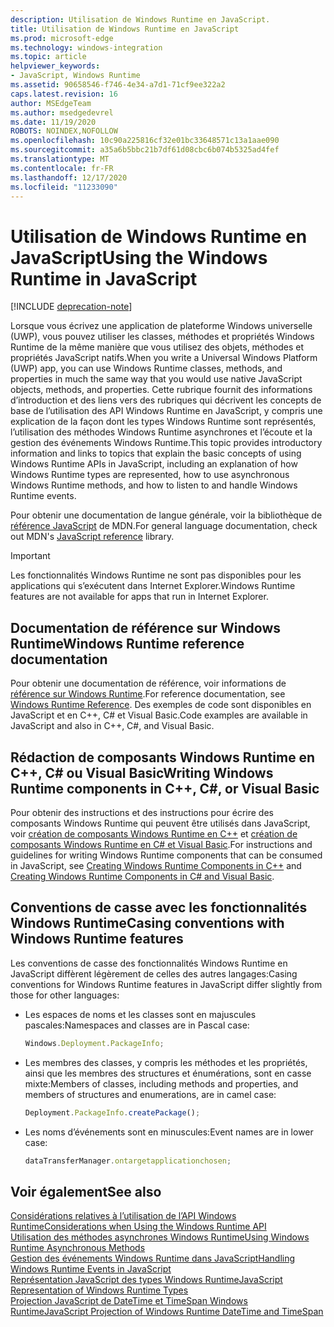 ```yaml
---
description: Utilisation de Windows Runtime en JavaScript.
title: Utilisation de Windows Runtime en JavaScript
ms.prod: microsoft-edge
ms.technology: windows-integration
ms.topic: article
helpviewer_keywords:
- JavaScript, Windows Runtime
ms.assetid: 90658546-f746-4e34-a7d1-71cf9ee322a2
caps.latest.revision: 16
author: MSEdgeTeam
ms.author: msedgedevrel
ms.date: 11/19/2020
ROBOTS: NOINDEX,NOFOLLOW
ms.openlocfilehash: 10c90a225816cf32e01bc33648571c13a1aae090
ms.sourcegitcommit: a35a6b5bbc21b7df61d08cbc6b074b5325ad4fef
ms.translationtype: MT
ms.contentlocale: fr-FR
ms.lasthandoff: 12/17/2020
ms.locfileid: "11233090"
---
```

# <span data-ttu-id="b1418-103">Utilisation de Windows Runtime en JavaScript</span><span class="sxs-lookup"><span data-stu-id="b1418-103">Using the Windows Runtime in JavaScript</span></span>  

[!INCLUDE [deprecation-note](../includes/legacy-edge-note.md)]  

<span data-ttu-id="b1418-104">Lorsque vous écrivez une application de plateforme Windows universelle (UWP), vous pouvez utiliser les classes, méthodes et propriétés Windows Runtime de la même manière que vous utilisez des objets, méthodes et propriétés JavaScript natifs.</span><span class="sxs-lookup"><span data-stu-id="b1418-104">When you write a Universal Windows Platform \(UWP\) app, you can use Windows Runtime classes, methods, and properties in much the same way that you would use native JavaScript objects, methods, and properties.</span></span>  <span data-ttu-id="b1418-105">Cette rubrique fournit des informations d’introduction et des liens vers des rubriques qui décrivent les concepts de base de l’utilisation des API Windows Runtime en JavaScript, y compris une explication de la façon dont les types Windows Runtime sont représentés, l’utilisation des méthodes Windows Runtime asynchrones et l’écoute et la gestion des événements Windows Runtime.</span><span class="sxs-lookup"><span data-stu-id="b1418-105">This topic provides introductory information and links to topics that explain the basic concepts of using Windows Runtime APIs in JavaScript, including an explanation of how Windows Runtime types are represented, how to use asynchronous Windows Runtime methods, and how to listen to and handle Windows Runtime events.</span></span>  

<span data-ttu-id="b1418-106">Pour obtenir une documentation de langue générale, voir la bibliothèque de [référence JavaScript][MDNJavascriptReference] de MDN.</span><span class="sxs-lookup"><span data-stu-id="b1418-106">For general language documentation, check out MDN's [JavaScript reference][MDNJavascriptReference] library.</span></span>  

> [!IMPORTANT]
> <span data-ttu-id="b1418-107">Les fonctionnalités Windows Runtime ne sont pas disponibles pour les applications qui s’exécutent dans Internet Explorer.</span><span class="sxs-lookup"><span data-stu-id="b1418-107">Windows Runtime features are not available for apps that run in Internet Explorer.</span></span>  

## <span data-ttu-id="b1418-108">Documentation de référence sur Windows Runtime</span><span class="sxs-lookup"><span data-stu-id="b1418-108">Windows Runtime reference documentation</span></span>  

<span data-ttu-id="b1418-109">Pour obtenir une documentation de référence, voir informations de [référence sur Windows Runtime][UwpApiIndex].</span><span class="sxs-lookup"><span data-stu-id="b1418-109">For reference documentation, see [Windows Runtime Reference][UwpApiIndex].</span></span>  <span data-ttu-id="b1418-110">Des exemples de code sont disponibles en JavaScript et en C++, C# et Visual Basic.</span><span class="sxs-lookup"><span data-stu-id="b1418-110">Code examples are available in JavaScript and also in C++, C#, and Visual Basic.</span></span>  

## <span data-ttu-id="b1418-111">Rédaction de composants Windows Runtime en C++, C# ou Visual Basic</span><span class="sxs-lookup"><span data-stu-id="b1418-111">Writing Windows Runtime components in C++, C#, or Visual Basic</span></span>  

<span data-ttu-id="b1418-112">Pour obtenir des instructions et des instructions pour écrire des composants Windows Runtime qui peuvent être utilisés dans JavaScript, voir [création de composants Windows Runtime en C++][WindowsUwpWinrtCpp] et [création de composants Windows Runtime en C# et Visual Basic][WindowsUwpWinrtCsharpVb].</span><span class="sxs-lookup"><span data-stu-id="b1418-112">For instructions and guidelines for writing Windows Runtime components that can be consumed in JavaScript, see [Creating Windows Runtime Components in C++][WindowsUwpWinrtCpp] and [Creating Windows Runtime Components in C# and Visual Basic][WindowsUwpWinrtCsharpVb].</span></span>  

## <span data-ttu-id="b1418-113">Conventions de casse avec les fonctionnalités Windows Runtime</span><span class="sxs-lookup"><span data-stu-id="b1418-113">Casing conventions with Windows Runtime features</span></span>  

<span data-ttu-id="b1418-114">Les conventions de casse des fonctionnalités Windows Runtime en JavaScript diffèrent légèrement de celles des autres langages:</span><span class="sxs-lookup"><span data-stu-id="b1418-114">Casing conventions for Windows Runtime features in JavaScript differ slightly from those for other languages:</span></span>  

*   <span data-ttu-id="b1418-115">Les espaces de noms et les classes sont en majuscules pascales:</span><span class="sxs-lookup"><span data-stu-id="b1418-115">Namespaces and classes are in Pascal case:</span></span>  
    
    ```javascript
    Windows.Deployment.PackageInfo;
    ```  
    
*   <span data-ttu-id="b1418-116">Les membres des classes, y compris les méthodes et les propriétés, ainsi que les membres des structures et énumérations, sont en casse mixte:</span><span class="sxs-lookup"><span data-stu-id="b1418-116">Members of classes, including methods and properties, and members of structures and enumerations, are in camel case:</span></span>  
    
    ```javascript
    Deployment.PackageInfo.createPackage();
    ```  
    
*   <span data-ttu-id="b1418-117">Les noms d’événements sont en minuscules:</span><span class="sxs-lookup"><span data-stu-id="b1418-117">Event names are in lower case:</span></span>  
    
    ```javascript
    dataTransferManager.ontargetapplicationchosen;
    ```  

## <span data-ttu-id="b1418-118">Voir également</span><span class="sxs-lookup"><span data-stu-id="b1418-118">See also</span></span>  

[<span data-ttu-id="b1418-119">Considérations relatives à l’utilisation de l’API Windows Runtime</span><span class="sxs-lookup"><span data-stu-id="b1418-119">Considerations when Using the Windows Runtime API</span></span>][WindowsRuntimeConsiderationsApi]  
[<span data-ttu-id="b1418-120">Utilisation des méthodes asynchrones Windows Runtime</span><span class="sxs-lookup"><span data-stu-id="b1418-120">Using Windows Runtime Asynchronous Methods</span></span>][WindowsRuntimeAsynchronousMethods]   
[<span data-ttu-id="b1418-121">Gestion des événements Windows Runtime dans JavaScript</span><span class="sxs-lookup"><span data-stu-id="b1418-121">Handling Windows Runtime Events in JavaScript</span></span>][WindowsRuntimeEventsJavascript]   
[<span data-ttu-id="b1418-122">Représentation JavaScript des types Windows Runtime</span><span class="sxs-lookup"><span data-stu-id="b1418-122">JavaScript Representation of Windows Runtime Types</span></span>][WindowsRuntimeJavascriptTypes]   
[<span data-ttu-id="b1418-123">Projection JavaScript de DateTime et TimeSpan Windows Runtime</span><span class="sxs-lookup"><span data-stu-id="b1418-123">JavaScript Projection of Windows Runtime DateTime and TimeSpan</span></span>][WindowsRuntimeDatetimeTimespan]  

<!-- links  -->  

[WindowsRuntimeConsiderationsApi]: ./considerations-when-using-the-windows-runtime-api.md "Éléments à prendre en compte lors de l’utilisation de l’API Windows Runtime | Documents Microsoft"  
[WindowsRuntimeEventsJavascript]: ./handling-windows-runtime-events-in-javascript.md "Gestion des événements Windows Runtime en JavaScript | Documents Microsoft"  
[WindowsRuntimeJavascriptTypes]: ./javascript-representation-of-windows-runtime-types.md "Représentation JavaScript des types Windows Runtime | Documents Microsoft"  
[WindowsRuntimeAsynchronousMethods]: ./using-windows-runtime-asynchronous-methods.md "Utilisation de méthodes asynchrones Windows Runtime | Documents Microsoft"  
[WindowsRuntimeDatetimeTimespan]: ./windows-runtime-datetime-and-timespan-representations.md "Représentations DateTime et TimeSpan Windows Runtime | Documents Microsoft"  

[UwpApiIndex]: /uwp/api/index "Espaces de noms UWP Windows | Documents Microsoft"  
[WindowsUwpWinrtCpp]: /windows/uwp/winrt-components/creating-windows-runtime-components-in-cpp "Composants Windows Runtime avec C++/CX | Documents Microsoft"  
[WindowsUwpWinrtCsharpVb]: /windows/uwp/winrt-components/creating-windows-runtime-components-in-csharp-and-visual-basic "Composants Windows Runtime avec C# et Visual Basic | Documents Microsoft"  

[MDNJavascriptReference]: https://developer.mozilla.org/docs/Web/JavaScript/Reference "Référence JavaScript | MDN"  

